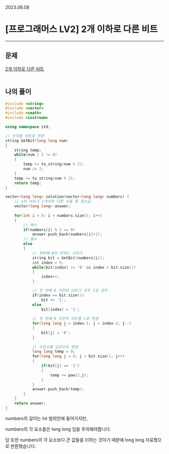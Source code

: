 2023.06.08

# __[프로그래머스 LV2] 2개 이하로 다른 비트__

----

## __문제__

[2개 이하로 다른 비트](https://school.programmers.co.kr/learn/courses/30/lessons/77885#qna)<br><Br>


## __나의 풀이__
```c++
#include <string>
#include <vector>
#include <cmath>
#include <iostream>

using namespace std;

// 숫자를 비트로 변경
string GetBit(long long num)
{
    string temp;
    while(num / 2 != 0)
    {
        temp += to_string(num % 2);
        num /= 2;
    }
    temp += to_string(num % 2);
    return temp;
}

vector<long long> solution(vector<long long> numbers) {
    // x와 비트가 2개이하 다른 수들 중 최소값
    vector<long long> answer;
    
    for(int i = 0; i < numbers.size(); i++)
    {
        // 짝수
        if(numbers[i] % 2 == 0)
            answer.push_back(numbers[i]+1);
        // 홀수
        else
        {
            // 첫번째 0의 인덱스 구하기
            string bit = GetBit(numbers[i]);
            int index = 0;
            while(bit[index] != '0' && index < bit.size())
            {
                index++;
            }

            // 첫 번째 0 이전의 비트가 모두 1일 경우
            if(index == bit.size())
                bit += '1';
            else
                bit[index] = '1';
            
            // 첫 번째 0 이전의 비트를 1로 변경
            for(long long j = index-1; j > index-2; j--)
            {
                bit[j] = '0';
            }
            
            // 이진수를 십진수로 변경
            long long temp = 0;
            for(long long j = 0; j < bit.size(); j++)
            {
                if(bit[j] == '1')
                {
                    temp += pow(2,j);
                }
            }
            answer.push_back(temp);
        }
    }
    return answer;
}
```

numbers의 길이는 int 범위안에 들어가지만,

numbers의 각 요소들은 long long 임을 주의해야합니다.

답 또한 numbers의 각 요소보다 큰 값들을 더하는 것이기 때문에 long long 자료형으로 반환했습니다.
